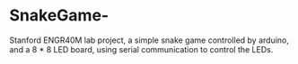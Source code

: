# SnakeGame-
Stanford ENGR40M lab project, a simple snake game controlled by arduino, and a 8 * 8 LED board, using serial communication to control the LEDs.
